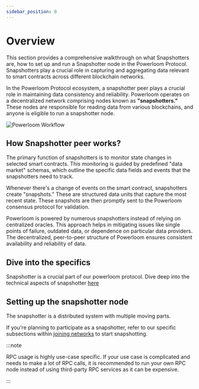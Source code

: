 ```yaml
---
sidebar_position: 0
---
```


# Overview
This section provides a comprehensive walkthrough on what Snapshotters are, how to set up and run a Snapshotter node in the Powerloom Protocol. Snapshotters play a crucial role in capturing and aggregating data relevant to smart contracts across different blockchain networks.

In the Powerloom Protocol ecosystem, a snapshotter peer plays a crucial role in maintaining data consistency and reliability. Powerloom operates on a decentralized network comprising nodes known as **"snapshotters."** These nodes are responsible for reading data from various blockchains, and anyone is eligible to run a snapshotter node.

![Powerloom Workflow](/images/introduction-image.png)


## How Snapshotter peer works?

The primary function of snapshotters is to monitor state changes in selected smart contracts. This monitoring is guided by predefined "data market" schemas, which outline the specific data fields and events that the snapshotters need to track.

Whenever there's a change of events on the smart contract, snapshotters create "snapshots." These are structured data units that capture the most recent state. These snapshots are then promptly sent to the Powerloom consensus protocol for validation.

Powerloom is powered by numerous snapshotters instead of relying on centralized oracles. This approach helps in mitigating issues like single points of failure, outdated data, or dependence on particular data providers. The decentralized, peer-to-peer structure of Powerloom ensures consistent availability and reliability of data.


## Dive into the specifics
Snapshotter is a crucial part of our powerloom protocol. Dive deep into the technical aspects of snapshotter [here](/docs/category/snapshotter)

## Setting up the snapshotter node 

The snapshotter is a distributed system with multiple moving parts.

If you're planning to participate as a snapshotter, refer to our specific subsections within [joining networks](/docs/Snapshotters/Joining%20Networks/) to start snapshotting.


:::note

RPC usage is highly use-case specific. If your use case is complicated and needs to make a lot of RPC calls, it is recommended to run your own RPC node instead of using third-party RPC services as it can be expensive.

:::

